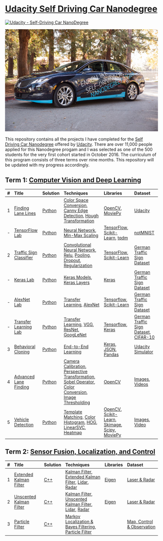 # [Udacity Self Driving Car Nanodegree](https://www.udacity.com/course/self-driving-car-engineer-nanodegree--nd013) 
[![Udacity - Self-Driving Car NanoDegree](https://s3.amazonaws.com/udacity-sdc/github/shield-carnd.svg)](http://www.udacity.com/drive)


![ScreenShot](udacity_car.jpeg)

This repository contains all the projects I have completed for the [Self Driving Car Nanodegree](https://www.udacity.com/drive) offered by [Udacity](https://www.udacity.com). There are over 11,000 people applied for this Nanodegree progam and I was selected as one of the 500 students for the very first cohort started in October 2016. The curriculum of this program consists of three terms over nine months. This repository will be updated with my progress accordingly. 

## Term 1:  [Computer Vision and Deep Learning](https://medium.com/self-driving-cars/term-1-in-depth-on-udacitys-self-driving-car-curriculum-ffcf46af0c08#.nglkprlow)

| #  | Title           |  Solution       | Techniques      | Libraries      | Dataset  |
:---:|:--------------- | :-------------- | :-------------- | :--------------| :--------------
| 1 | [Finding Lane Lines](Term1/P1_Find_Lane_Lines/) | [Python](Term1/P1_Find_Lane_Lines/P1.ipynb) | [Color Space Conversion](http://docs.opencv.org/3.1.0/de/d25/imgproc_color_conversions.html), [Canny Edge Detection](http://docs.opencv.org/trunk/da/d22/tutorial_py_canny.html), [Hough Transformation](http://docs.opencv.org/2.4/doc/tutorials/imgproc/imgtrans/hough_lines/hough_lines.html) | [OpenCV](http://opencv.org/), [MoviePy](http://zulko.github.io/moviepy/) | [Udacity](https://github.com/udacity/CarND-LaneLines-P1) |
| - | [TensorFlow Lab](Term1/Lab_TensorFlow/) | [Python](Term1/Lab_TensorFlow/lab.ipynb) | [Neural Network](https://en.wikipedia.org/wiki/Artificial_neural_network), [Min-Max Scaling](http://scikit-learn.org/stable/modules/generated/sklearn.preprocessing.MinMaxScaler.html) | [TensorFlow](https://www.tensorflow.org/), [Scikit-Learn](http://scikit-learn.org/), [tqdm](https://github.com/noamraph/tqdm) | [notMNIST](http://yaroslavvb.blogspot.com/2011/09/notmnist-dataset.html) |
| 2 | [Traffic Sign Classifier](Term1/P2_Traffic_Signs/) | [Python](Term1/P2_Traffic_Signs/Traffic_Signs_Recognition.ipynb) | [Convolutional Neural Network](https://en.wikipedia.org/wiki/Convolutional_neural_network), [Relu](https://en.wikipedia.org/wiki/Rectifier_(neural_networks)), [Pooling](http://ufldl.stanford.edu/tutorial/supervised/Pooling/), [Dropout](https://www.cs.toronto.edu/~hinton/absps/JMLRdropout.pdf), [Regularization](https://en.wikipedia.org/wiki/Regularization_(mathematics)) | [TensorFlow](https://www.tensorflow.org/), [Scikit-Learn](http://scikit-learn.org/) | [German Traffic Sign Dataset](http://benchmark.ini.rub.de/?section=gtsrb&subsection=dataset) || 
| - | [Keras Lab](Term1/Lab_Keras/) | [Python](Term1/Lab_Keras/traffic-sign-classification-with-keras.ipynb) | [Keras Models](https://keras.io/models/about-keras-models/), [Keras Layers](https://keras.io/layers/about-keras-layers/) | [Keras](https://keras.io/) | [German Traffic Sign Dataset](http://benchmark.ini.rub.de/?section=gtsrb&subsection=dataset) |
| - | [AlexNet Lab](Term1/Lab_AlexNet/) | [Python](Term1/Lab_AlexNet/train_feature_extraction.py) | [Transfer Learning](http://cs231n.github.io/transfer-learning/), [AlexNet](https://github.com/BVLC/caffe/tree/master/models/bvlc_alexnet) | [Tensorflow](https://www.tensorflow.org/), [Scikit-Learn](http://scikit-learn.org/) | [German Traffic Sign Dataset](http://benchmark.ini.rub.de/?section=gtsrb&subsection=dataset) |
| - | [Transfer Learning Lab](Term1/Lab_Transfer_Learning/) | [Python](Term1/Lab_Transfer_Learning/feature_extraction.py) | [Transfer Learning](http://cs231n.github.io/transfer-learning/), [VGG](http://www.robots.ox.ac.uk/~vgg/research/very_deep/), [ResNet](https://github.com/KaimingHe/deep-residual-networks), [GoogLeNet](https://github.com/BVLC/caffe/tree/master/models/bvlc_googlenet) | [Tensorflow](https://www.tensorflow.org/), [Keras](https://keras.io/) | [German Traffic Sign Dataset](http://benchmark.ini.rub.de/?section=gtsrb&subsection=dataset), [CIFAR-10](https://www.cs.toronto.edu/~kriz/cifar.html) |
| 3 | [Behavioral Cloning](Term1/P3_Bahavioral_Cloning/) | [Python](Term1/P3_Bahavioral_Cloning/model.py) | [End-to-End Learning](Term1/P3_Bahavioral_Cloning/end-to-end-dl-using-px.pdf) | [Keras](https://keras.io/), [JSON](http://www.json.org/), [Pandas](http://pandas.pydata.org/) | [Udacity Simulator](https://github.com/udacity/self-driving-car-sim) |
| 4 | [Advanced Lane Finding](Term1/P4_Advanced_Lane_Lines/) | [Python](Term1/P4_Advanced_Lane_Lines/P4.ipynb) |[Camera Calibration](http://docs.opencv.org/2.4/doc/tutorials/calib3d/camera_calibration/camera_calibration.html), [Perspective Transformation](http://docs.opencv.org/2.4/modules/imgproc/doc/geometric_transformations.html), [Sobel Operator](http://docs.opencv.org/2.4/doc/tutorials/imgproc/imgtrans/sobel_derivatives/sobel_derivatives.html), [Color Conversion](http://docs.opencv.org/3.1.0/de/d25/imgproc_color_conversions.html), [Image Thresholding](http://docs.opencv.org/trunk/d7/d4d/tutorial_py_thresholding.html) | [OpenCV](http://opencv.org/) | [Images](Term1/P4_Advanced_Lane_Lines/test_images/), [Videos](Term1/P4_Advanced_Lane_Lines/videos/) |
| 5 | [Vehicle Detection](Term1/P5_Vehicle_Detection/) | [Python](Term1/P5_Vehicle_Detection/P5_Vehicle_Detection.ipynb) | [Template Matching](http://opencv-python-tutroals.readthedocs.io/en/latest/py_tutorials/py_imgproc/py_template_matching/py_template_matching.html), [Color Histogram](http://docs.opencv.org/trunk/d1/db7/tutorial_py_histogram_begins.html), [HOG](http://scikit-image.org/docs/dev/auto_examples/plot_hog.html), [LinearSVC](http://scikit-learn.org/stable/modules/generated/sklearn.svm.LinearSVC.html), [Heatmap](https://en.wikipedia.org/wiki/Heat_map) |  [OpenCV](http://opencv.org/), [Scikit-Learn](http://scikit-learn.org/), [Skimage](http://scikit-image.org/docs/dev/api/skimage.html), [Scipy](https://www.scipy.org/), [MoviePy](http://zulko.github.io/moviepy/) | [Images](Term1/P5_Vehicle_Detection/test_images/), [Video](Term1/P5_Vehicle_Detection/project_video.mp4) |



## Term 2:  [Sensor Fusion, Localization, and Control](https://medium.com/@dsilver829/term-2-in-depth-on-udacitys-self-driving-car-curriculum-775130aae502#.sk03pvahx)

| #  | Title           |  Solution       | Techniques      | Libraries      | Dataset  |
:---:|:--------------- | :-------------- | :-------------- | :--------------| :--------------
| 1 | [Extended Kalman Filter](Term2/P1_Extended_Kalman_Filter/) | [C++](Term2/P1_Extended_Kalman_Filter/src/) | [Kalman Filter](https://en.wikipedia.org/wiki/Kalman_filter), [Extended Kalman Filter](https://en.wikipedia.org/wiki/Extended_Kalman_filter), [Lidar](https://en.wikipedia.org/wiki/Lidar), [Radar](https://en.wikipedia.org/wiki/Radar) | [Eigen](http://eigen.tuxfamily.org/) | [Laser & Radar](Term2/P1_Extended_Kalman_Filter/data/) |
| 2 | [Unscented Kalman Filter](Term2/P2_Unscented_Kalman_Filter/) | [C++](Term2/P2_Unscented_Kalman_Filter/src/) | [Kalman Filter](https://en.wikipedia.org/wiki/Kalman_filter), [Unscented Kalman Filter](http://www.cs.unc.edu/~welch/kalman/media/pdf/Julier1997_SPIE_KF.pdf), [Lidar](https://en.wikipedia.org/wiki/Lidar), [Radar](https://en.wikipedia.org/wiki/Radar) |  [Eigen](http://eigen.tuxfamily.org/) | [Laser & Radar](Term2/P2_Unscented_Kalman_Filter/data/)
| 3 | [Particle Filter](Term2/P3_Particle_Filter/) | [C++](Term2/P3_Particle_Filter/src/) | [Markov Localization & Bayes Filtering](http://web.cs.dal.ca/~tt/CSCI415511/MLBayesFilterTT.pdf), [Particle Filter](https://en.wikipedia.org/wiki/Particle_filter) | | [Map, Control & Observation](Term2/P3_Particle_Filter/data/) |
